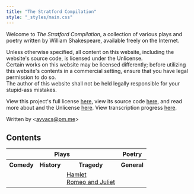 ```yaml
---
title: "The Stratford Compilation"
style: "_styles/main.css"
---
```


Welcome to <i>The Stratford Compilation</i>, a collection of various plays and poetry written by William Shakespeare, available freely on the Internet.

Unless otherwise specified, all content on this website, including the website's source code, is licensed under the Unlicense.<br>Certain works on this website may be licensed differently; before utilizing this website's contents in a commercial setting, ensure that you have legal permission to do so.<br>The author of this website shall not be held legally responsible for your stupid-ass mistakes.

View this project's full license [here](https://github.com/ayvacs/shakespeare/blob/main/LICENSE), view its source code [here](https://github.com/ayvacs/shakespeare), and read more about and the Unlicense [here](https://unlicense.org/). View transcription progress [here](https://github.com/users/ayvacs/projects/2).

Written by &lt;ayvacs@pm.me&gt;

## Contents

<table style="cell-border:1px;">
	<tr>
		<th colspan="3">Plays</th>
		<th>Poetry</th>
	</tr>
	<tr>
		<th>Comedy</th>
		<th>History</th>
		<th>Tragedy</th>
		<th>General</th>
	</tr>
	<tr>
		<td></td>
		<td></td>
		<td>
			<a href="mit/hamlet">Hamlet</a><br>
			<a href="mit/romeo-and-juliet">Romeo and Juliet</a>
		</td>
		<td></td>
	</tr>
</table>